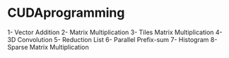 # CUDAprogramming

1- Vector Addition
2- Matrix Multiplication
3- Tiles Matrix Multiplication
4- 3D Convolution
5- Reduction List
6- Parallel Prefix-sum
7- Histogram
8- Sparse Matrix Multiplication
